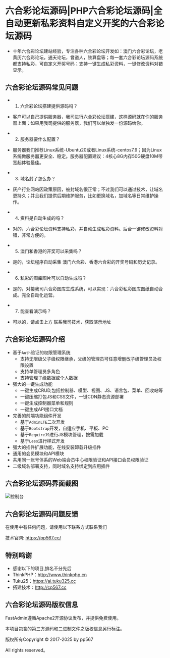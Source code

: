 # 六合彩论坛源码|PHP六合彩论坛源码|全自动更新私彩资料自定义开奖的六合彩论坛源码

* 十年六合彩论坛建站经验，专注各种六合彩论坛开发如：澳门六合彩论坛，老黄历六合彩论坛，通天论坛，曾道人，铁算盘等；每一套六合彩论坛源码系统都支持私彩，可自定义开奖号码；支持一键生成私彩资料，一键修改资料对错显示。

## 六合彩论坛源码常见问题
* 1. 六合彩论坛搭建提供源码吗？
* 客户可以自己提供服务器，我司进行六合彩论坛搭建，这样源码就在你的服务器上面；如果用我司提供的服务器，我们可以单独发一份源码给你。



* 2. 服务器要什么配置？
* 服务器我们推荐Linux系统-Ubuntu20或者Linux系统-centos7.9；因为Linux系统做服务器更安全、稳定。服务器配置建议：4核心8G内存50G硬盘10M带宽起体验最佳。



* 3. 域名封了怎么办？
* 灰产行业网站因政策原因，被封域名很正常；不过我们可以通过技术，让域名更持久；并且我们提供后期维护服务，比如更换域名，加域名等日常维护操作。



* 4. 资料是自动生成的吗？
* 对的，六合彩论坛资料支持私彩，并自动生成私彩资料。后台一键修改资料对错，非常方便的。



* 5. 澳门和香港的开奖可以采集吗？
* 是的，论坛程序自动采集 澳门六合彩、香港六合彩的开奖号码和历史记录。



* 6. 私彩的图库图片可以自动生成吗？
* 是的，对接我司六合彩图库生成系统，可以实现：六合彩私彩图库图纸自动合成。完全自动化运营。



* 7. 能查看演示吗？
* 可以的，请点击上方 联系我司技术，获取演示地址

## 六合彩论坛源码介绍

* 基于`Auth`验证的权限管理系统
    * 支持无限级父子级权限继承，父级的管理员可任意增删改子级管理员及权限设置
    * 支持单管理员多角色
    * 支持管理子级数据或个人数据
* 强大的一键生成功能
    * 一键生成CRUD,包括控制器、模型、视图、JS、语言包、菜单、回收站等
    * 一键压缩打包JS和CSS文件，一键CDN静态资源部署
    * 一键生成控制器菜单和规则
    * 一键生成API接口文档
* 完善的前端功能组件开发
    * 基于`AdminLTE`二次开发
    * 基于`Bootstrap`开发，自适应手机、平板、PC
    * 基于`RequireJS`进行JS模块管理，按需加载
    * 基于`Less`进行样式开发
* 强大的插件扩展功能，在线安装卸载升级插件
* 通用的会员模块和API模块
* 共用同一账号体系的Web端会员中心权限验证和API接口会员权限验证
* 二级域名部署支持，同时域名支持绑定到应用插件

## 六合彩论坛源码界面截图
![控制台](https://tuku325.cc/zb_users/upload/2025/01/202501271737965648580360.png "控制台")

## 六合彩论坛源码问题反馈

在使用中有任何问题，请使用以下联系方式联系我们

技术官网: https://pp567.cc/


## 特别鸣谢
* 感谢以下的项目,排名不分先后
* ThinkPHP：http://www.thinkphp.cn
* Tuku25：https://ai.tuku325.cc
* 搭建技术：http://cp567.cc


## 六合彩论坛源码版权信息

FastAdmin遵循Apache2开源协议发布，并提供免费使用。

本项目包含的第三方源码和二进制文件之版权信息另行标注。

版权所有Copyright © 2017-2025 by pp567

All rights reserved。
